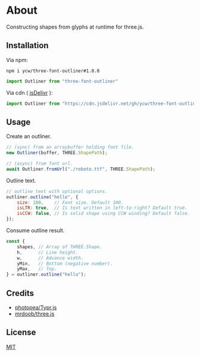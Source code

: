 # About

Constructing shapes from glyphs at runtime for three.js.

## Installation

Via npm: 

`npm i ycw/three-font-outliner#1.0.0`

```js
import Outliner from "three-font-outliner"
```

Via cdn ( [jsDelivr](https://cdn.jsdelivr.net/gh/ycw/three-font-outliner/) ):

```js
import Outliner from "https://cdn.jsdelivr.net/gh/ycw/three-font-outliner@1.0.0/src/index.js"
```

## Usage

Create an outliner.

```js
// (sync) from an arraybuffer holding font file.
new Outliner(buffer, THREE.ShapePath);

// (async) from font url.
await Outliner.fromUrl("./roboto.ttf", THREE.ShapePath);
```

Outline text.

```js
// outline text with optional options.
outliner.outline("hello", {
    size: 100,    // Font size. Default 100.
    isLTR: true,  // Is text written in left-to-right? Default true.
    isCCW: false, // Is solid shape using CCW winding? Default false.
});
```

Consume outline result.

```js
const {
    shapes, // Array of THREE.Shape.
    h,      // Line height.
    w,      // Advance width.
    yMin,   // Bottom (negative number).
    yMax,   // Top.
} = outliner.outline("hello");
```

## Credits

- [photopea/Typr.js](https://github.com/photopea/Typr.js)
- [mrdoob/three.js](https://github.com/mrdoob/three.js)

## License

[MIT](LICENSE)